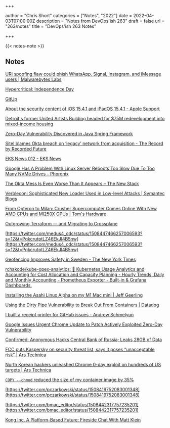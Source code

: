 +++

author = "Chris Short"
categories = ["Notes", "2022"]
date = 2022-04-03T07:00:00Z
description = "Notes from DevOps'ish 263"
draft = false
url = "263/notes"
title = "DevOps'ish 263 Notes"

+++

{{< notes-note >}}

## Notes

[URI spoofing flaw could phish WhatsApp, Signal, Instagram, and iMessage users | Malwarebytes Labs](https://blog.malwarebytes.com/social-engineering/2022/03/uri-spoofing-flaw-could-phish-whatsapp-signal-instagram-and-imessage-users/)

[Hypercritical: Independence Day](https://hypercritical.co/2022/03/30/independence-day)

[GitUp](https://gitup.co/)

[About the security content of iOS 15.4.1 and iPadOS 15.4.1 - Apple Support](https://support.apple.com/en-us/HT213219)

[Detroit's former United Artists Building headed for $75M redevelopment into mixed-income housing](https://www.detroitnews.com/story/news/local/detroit-city/2022/03/31/detroit-former-united-artists-building-75-million-redevelopment-mixed-income-housing/7222279001/)

[Zero-Day Vulnerability Discovered in Java Spring Framework](https://www.darkreading.com/application-security/zero-day-vulnerability-discovered-in-java-spring-framework)

[Sitel blames Okta breach on ‘legacy’ network from acquisition - The Record by Recorded Future](https://therecord.media/sitel-blames-okta-breach-on-legacy-network-from-acquisition/)

[EKS News 012 - EKS News](https://eks.news/archives/012/)

[Google Has A Problem With Linux Server Reboots Too Slow Due To Too Many NVMe Drives - Phoronix](https://www.phoronix.com/scan.php?page=news_item&px=Google-Linux-Too-Many-NVMe)

[The Okta Mess Is Even Worse Than It Appears – The New Stack](https://thenewstack.io/the-okta-mess-is-even-worse-than-it-appears/)

[Verblecon: Sophisticated New Loader Used in Low-level Attacks | Symantec Blogs](https://symantec-enterprise-blogs.security.com/blogs/threat-intelligence/verblecon-sophisticated-malware-cryptocurrency-mining-discord)

[From Opteron to Milan: Crusher Supercomputer Comes Online With New AMD CPUs and MI250X GPUs | Tom's Hardware](https://www.tomshardware.com/news/from-opteron-to-milan-crusher-supercomputer-comes-online-with-amd-cpus-and-gpus)

[Outgrowing Terraform — and Migrating to Crossplane](https://blog.upbound.io/outgrowing-terraform-and-migrating-to-crossplane/)

[https://twitter.com/medus4_cdc/status/1508447466257006593?s=12&t=PqkcrutptLZ46EkJl4B5nw](https://twitter.com/medus4_cdc/status/1508447466257006593?s=12&t=PqkcrutptLZ46EkJl4B5nw)

[Geofencing Improves Safety in Sweden - The New York Times](https://www.nytimes.com/2022/03/28/world/europe/geofencing-sweden.html)

[rchakode/kube-opex-analytics: 🎨 Kubernetes Usage Analytics and Accounting for Cost Allocation and Capacity Planning - Hourly Trends, Daily and Monthly Accounting - Prometheus Exporter - Built-in & Grafana Dashboards.](https://github.com/rchakode/kube-opex-analytics)

[Installing the Asahi Linux Alpha on my M1 Mac mini | Jeff Geerling](https://www.jeffgeerling.com/blog/2022/installing-asahi-linux-alpha-on-my-m1-mac-mini)

[Using the Dirty Pipe Vulnerability to Break Out From Containers | Datadog](https://www.datadoghq.com/blog/engineering/dirty-pipe-container-escape-poc/)

[I built a receipt printer for GitHub issues - Andrew Schmelyun](https://aschmelyun.com/blog/i-built-a-receipt-printer-for-github-issues/)

[Google Issues Urgent Chrome Update to Patch Actively Exploited Zero-Day Vulnerability](https://thehackernews.com/2022/03/google-issues-urgent-chrome-update-to.html?m=1)

[Confirmed: Anonymous Hacks Central Bank of Russia; Leaks 28GB of Data](https://www.hackread.com/anonymous-hacks-central-bank-russia-leaks-28gb-data/)

[FCC puts Kaspersky on security threat list, says it poses “unacceptable risk” | Ars Technica](https://arstechnica.com/information-technology/2022/03/fcc-puts-kaspersky-on-security-threat-list-says-it-poses-unacceptable-risk/)


[North Korean hackers unleashed Chrome 0-day exploit on hundreds of US targets | Ars Technica](https://arstechnica.com/information-technology/2022/03/north-korean-hackers-unleashed-chrome-0-day-exploit-on-hundreds-of-us-targets/)

[`COPY --chmod` reduced the size of my container image by 35%](https://blog.vamc19.dev/posts/dockerfile-copy-chmod/)

[https://twitter.com/pczarkowski/status/1508419752083001348](https://twitter.com/pczarkowski/status/1508419752083001348)

[https://twitter.com/bmac_editor/status/1508442317757235201](https://twitter.com/bmac_editor/status/1508442317757235201)

[Kong Inc. A Platform-Based Future: Fireside Chat With Matt Klein](https://konghq.com/blog/platform-based-future-matt-klein/)
